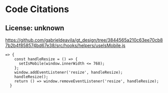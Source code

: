 # Code Citations

## License: unknown
https://github.com/gabrieldeavila/gt_design/tree/3844565a210c63ee70cb87b2b4f858574bd67e38/src/hooks/helpers/useIsMobile.js

```
=> {
    const handleResize = () => {
      setIsMobile(window.innerWidth <= 768);
    };
    window.addEventListener('resize', handleResize);
    handleResize();
    return () => window.removeEventListener('resize', handleResize);
  }
```

